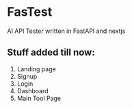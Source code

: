# FasTest
AI API Tester written in FastAPI and nextjs

## Stuff added till now:
1. Landing page
2. Signup
3. Login
4. Dashboard
5. Main Tool Page
